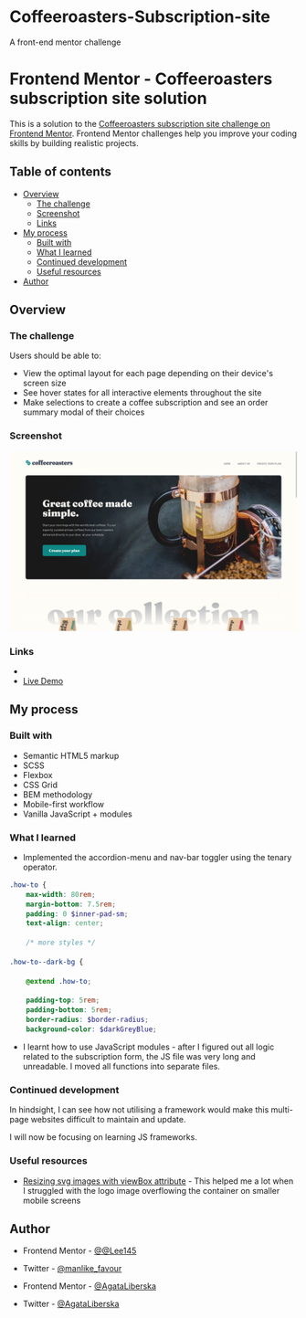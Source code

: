 # Coffeeroasters-Subscription-site
A front-end mentor challenge

# Frontend Mentor - Coffeeroasters subscription site solution

This is a solution to the [Coffeeroasters subscription site challenge on Frontend Mentor](https://www.frontendmentor.io/challenges/coffeeroasters-subscription-site-5Fc26HVY6). Frontend Mentor challenges help you improve your coding skills by building realistic projects. 

## Table of contents

- [Overview](#overview)
  - [The challenge](#the-challenge)
  - [Screenshot](#screenshot)
  - [Links](#links)
- [My process](#my-process)
  - [Built with](#built-with)
  - [What I learned](#what-i-learned)
  - [Continued development](#continued-development)
  - [Useful resources](#useful-resources)
- [Author](#author)

## Overview

### The challenge

Users should be able to:

- View the optimal layout for each page depending on their device's screen size
- See hover states for all interactive elements throughout the site
- Make selections to create a coffee subscription and see an order summary modal of their choices

### Screenshot

![](./assets/screenshot.png)

### Links

- 
- [Live Demo](https://coffeeroasters-subscription-site-iota.vercel.app/index.html)

## My process


### Built with

- Semantic HTML5 markup
- SCSS
- Flexbox
- CSS Grid
- BEM methodology
- Mobile-first workflow
- Vanilla JavaScript + modules

### What I learned

- Implemented the accordion-menu and nav-bar toggler using the tenary operator. 

```scss
.how-to {
    max-width: 80rem;
    margin-bottom: 7.5rem;
    padding: 0 $inner-pad-sm;
    text-align: center;

    /* more styles */

.how-to--dark-bg {

    @extend .how-to;
    
    padding-top: 5rem;
    padding-bottom: 5rem;
    border-radius: $border-radius;
    background-color: $darkGreyBlue;
```

- I learnt how to use JavaScript modules - after I figured out all logic related to the subscription form, the JS file was very long and unreadable. I moved all functions into separate files.

### Continued development

In hindsight, I can see how not utilising a framework would make this multi-page websites difficult to maintain and update.

I will now be focusing on learning JS frameworks.

### Useful resources

- [Resizing svg images with viewBox attribute](https://css-tricks.com/scale-svg/) - This helped me a lot when I struggled with the logo image overflowing the container on smaller mobile screens

## Author
- Frontend Mentor - [@@Lee145](https://www.frontendmentor.io/profile/Favour)
- Twitter - [@manlike_favour](https://www.twitter.com/Favour)

- Frontend Mentor - [@AgataLiberska](https://www.frontendmentor.io/profile/AgataLiberska)
- Twitter - [@AgataLiberska](https://www.twitter.com/AgataLiberska)
